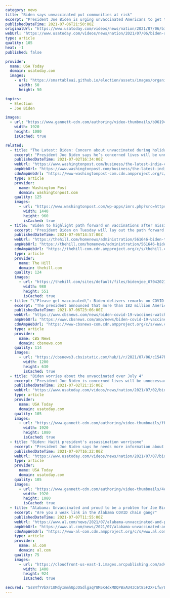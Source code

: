 ```yaml
---
category: news
title: "Biden says unvaccinated put communities at risk"
excerpt: "President Joe Biden is urging unvaccinated Americans to get their COVID shot, saying they are \"putting their communities at risk.\" Biden is renewing efforts to push vaccines out to local pharmacies and doctors' offices."
publishedDateTime: 2021-07-06T21:50:00Z
originalUrl: "https://www.usatoday.com/videos/news/nation/2021/07/06/biden-says-unvaccinated-put-communities-risk/7881435002/"
webUrl: "https://www.usatoday.com/videos/news/nation/2021/07/06/biden-says-unvaccinated-put-communities-risk/7881435002/"
type: article
quality: 105
heat: -1
published: false

provider:
  name: USA Today
  domain: usatoday.com
  images:
    - url: "https://smartableai.github.io/election/assets/images/organizations/usatoday.com-50x50.jpg"
      width: 50
      height: 50

topics:
  - Election
  - Joe Biden

images:
  - url: "https://www.gannett-cdn.com/authoring/video-thumbnails/b96194f5-c9f2-42ea-a14c-a3257fd3db55_poster.jpg?quality=10"
    width: 1920
    height: 1080
    isCached: true

related:
  - title: "The Latest: Biden: Concern about unvaccinated during holiday"
    excerpt: "President Joe Biden says he’s concerned lives will be unnecessarily lost to COVID-19 as unvaccinated people contract and transmit the coronavirus over the July 4 holiday"
    publishedDateTime: 2021-07-02T16:34:00Z
    webUrl: "https://www.washingtonpost.com/business/the-latest-india-confirms-400k-dead-half-in-past-2-months/2021/07/02/be07bbd4-dafa-11eb-8c87-ad6f27918c78_story.html"
    ampWebUrl: "https://www.washingtonpost.com/business/the-latest-india-confirms-400k-dead-half-in-past-2-months/2021/07/02/be07bbd4-dafa-11eb-8c87-ad6f27918c78_story.html?outputType=amp"
    cdnAmpWebUrl: "https://www-washingtonpost-com.cdn.ampproject.org/c/s/www.washingtonpost.com/business/the-latest-india-confirms-400k-dead-half-in-past-2-months/2021/07/02/be07bbd4-dafa-11eb-8c87-ad6f27918c78_story.html?outputType=amp"
    type: article
    provider:
      name: Washington Post
      domain: washingtonpost.com
    quality: 125
    images:
      - url: "https://www.washingtonpost.com/wp-apps/imrs.php?src=https://arc-anglerfish-washpost-prod-washpost.s3.amazonaws.com/public/6XQ2AXW3JQI6XDEHVVXSPEMMPA.jpg&w=1440"
        width: 1440
        height: 960
        isCached: true
  - title: "Biden to highlight path forward on vaccinations after missing July 4 goal"
    excerpt: "President Biden on Tuesday will lay out the path forward for getting more of the country vaccinated against the coronavirus after failing to meet his goal for the Fourth of July and as some communitie"
    publishedDateTime: 2021-07-06T14:57:00Z
    webUrl: "https://thehill.com/homenews/administration/561646-biden-to-highlight-path-forward-on-vaccinations-after-missing-july-4"
    ampWebUrl: "https://thehill.com/homenews/administration/561646-biden-to-highlight-path-forward-on-vaccinations-after-missing-july-4?amp"
    cdnAmpWebUrl: "https://thehill-com.cdn.ampproject.org/c/s/thehill.com/homenews/administration/561646-biden-to-highlight-path-forward-on-vaccinations-after-missing-july-4?amp"
    type: article
    provider:
      name: The Hill
      domain: thehill.com
    quality: 124
    images:
      - url: "https://thehill.com/sites/default/files/bidenjoe_07042021getty.png"
        width: 980
        height: 551
        isCached: true
  - title: "\"Please get vaccinated\": Biden delivers remarks on COVID-19 response and vaccination program"
    excerpt: "The president announced that more than 182 million Americans have received at least one dose of the COVID-19 vaccine."
    publishedDateTime: 2021-07-06T23:06:00Z
    webUrl: "https://www.cbsnews.com/news/biden-covid-19-vaccines-watch-live-today-07-04-2021/"
    ampWebUrl: "https://www.cbsnews.com/amp/news/biden-covid-19-vaccines-watch-live-today-07-04-2021/"
    cdnAmpWebUrl: "https://www-cbsnews-com.cdn.ampproject.org/c/s/www.cbsnews.com/amp/news/biden-covid-19-vaccines-watch-live-today-07-04-2021/"
    type: article
    provider:
      name: CBS News
      domain: cbsnews.com
    quality: 114
    images:
      - url: "https://cbsnews3.cbsistatic.com/hub/i/r/2021/07/06/c1547b08-26eb-416e-9516-820d300d918b/thumbnail/1200x630/d12d31d0a69d0e0a812a87d3c296822d/gettyimages-1233806863.jpg"
        width: 1200
        height: 630
        isCached: true
  - title: "Biden worries about the unvaccinated over July 4"
    excerpt: "President Joe Biden is concerned lives will be unnecessarily lost as unvaccinated people contract and transmit the coronavirus over the July 4 holiday. Biden says that for vaccinated Americans the holiday weekend will be worth celebrating."
    publishedDateTime: 2021-07-02T21:15:00Z
    webUrl: "https://www.usatoday.com/videos/news/nation/2021/07/02/biden-worries-unvaccinated-over-july-4/7847287002/"
    type: article
    provider:
      name: USA Today
      domain: usatoday.com
    quality: 105
    images:
      - url: "https://www.gannett-cdn.com/authoring/video-thumbnails/fba1e0ba-bbcb-4811-a80e-c6b7f707ef64_poster.jpg?quality=10"
        width: 1920
        height: 1080
        isCached: true
  - title: "Biden: Haiti president's assassination worrisome"
    excerpt: "President Joe Biden says he needs more information about the assassination of the Haitian President but it is \"worrisome.\" (July 7)"
    publishedDateTime: 2021-07-07T16:22:00Z
    webUrl: "https://www.usatoday.com/videos/news/nation/2021/07/07/biden-haiti-presidents-assassination-worrisome/7889035002/"
    type: article
    provider:
      name: USA Today
      domain: usatoday.com
    quality: 105
    images:
      - url: "https://www.gannett-cdn.com/authoring/video-thumbnails/4e855417-fd1c-474c-8524-af1b95d2bf53_poster.jpg?quality=10"
        width: 1920
        height: 1080
        isCached: true
  - title: "Alabama: Unvaccinated and proud to be a problem for Joe Biden"
    excerpt: "Are you a weak link in the Alabama COVID chain gang?"
    publishedDateTime: 2021-07-07T11:55:00Z
    webUrl: "https://www.al.com/news/2021/07/alabama-unvaccinated-and-proud-to-be-a-problem-for-joe-biden.html"
    ampWebUrl: "https://www.al.com/news/2021/07/alabama-unvaccinated-and-proud-to-be-a-problem-for-joe-biden.html?outputType=amp"
    cdnAmpWebUrl: "https://www-al-com.cdn.ampproject.org/c/s/www.al.com/news/2021/07/alabama-unvaccinated-and-proud-to-be-a-problem-for-joe-biden.html?outputType=amp"
    type: article
    provider:
      name: al.com
      domain: al.com
    quality: 75
    images:
      - url: "https://cloudfront-us-east-1.images.arcpublishing.com/advancelocal/ZRBNCZL2OBHQJP5HNRJCZDKECU.jpg"
        width: 1400
        height: 924
        isCached: true

secured: "Ss84fYVbXr1UMdyImmhUpJOSdlgaqY8M5K4dxMDQPBxAU43C6t85F2XFLfw/Lk/zjN3fLzmoF7HQp8itjV9BtiuqFrBC4ddZDdvpGu+ldhWIRyAjVGHerAMWe6guR3JSFYQDgqtsZBppuse82aOVnjHazhBgBvhLLxdXJmS2XLBIQG8KFsWoKENAnjfaH78S0CENHGVbZnkTi0KhdvkvjTGBmoMAus1mn6fMk4bdIKYOUNEsTELtNi2ONr16M9uOdQTgxKU0ydlf4TRQ10znK1AKtdBQSm6OPKhcg8bQ9uYRCSPDsYaylMAeaRQLPTq7kSuaWhSenttE/pn+FpNjqSX+d1q28xLy0g0cJ49yLSY=;aKYqE2ghwwmwUs8Y/+VHEg=="
---
```


